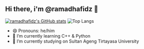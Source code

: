 ## Hi there, i'm @ramadhafidz 👋

[![ramadhafidz's GitHub stats](https://github-readme-stats.vercel.app/api?username=ramadhafidz&show_icons=true&theme=transparent)](https://github.com/anuraghazra/github-readme-stats)
![Top Langs](https://github-readme-stats.vercel.app/api/top-langs/?username=ramadhafidz&layout=compact&theme=transparent)

- 😄 Pronouns: he/him
- 🌱 I’m currently learning C++ & Python
- 🔭 I’m currently studying on Sultan Ageng Tirtayasa University
<!--
**ramadhafidz/ramadhafidz** is a ✨ _special_ ✨ repository because its `README.md` (this file) appears on your GitHub profile.

Here are some ideas to get you started:

- 👯 I’m looking to collaborate on ...
- 🤔 I’m looking for help with ...
- 💬 Ask me about ...
- 📫 How to reach me: ...
- ⚡ Fun fact: ...
-->

